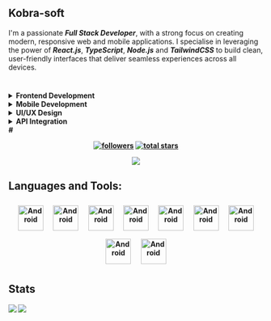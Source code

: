 ## Kobra-soft
I'm a passionate **_Full Stack Developer_**, with a strong focus on creating modern, responsive web and mobile applications. I specialise in leveraging the power of **_React.js_**, **_TypeScript_**, **_Node.js_** and **_TailwindCSS_** to build clean, user-friendly interfaces that deliver seamless experiences across all devices.
#

<details>
  <summary><b>Frontend Development </b></summary>
  Crafting dynamic, responsive and pixel-perfect web applications using <b>React.js</b>, <b>JavaScript</b> & modern frameworks like <b>Next.js</b> and <b>Vue.js<b/>.
</details>

<details>
  <summary><b>Mobile Development </b></summary>
  Building cross-platform mobile apps with React Native, ensuring smooth performance on both <b>Android</b> and <b>iOS</b>.
</details>

<details>
  <summary><b>UI/UX Design </summary>
  Designing intuitive and contemporary interfaces, with a focus on user experience, accessibility and sleek animations.
</details>

<details>
  <summary><b>API Integration </b></summary>
  Connecting frontends to powerful backends with <b>REST APIs</b> and <b>GraphQL</b>.
</details>
#

<p align="center">
  <a href="https://github.com/Kobra-soft?tab=followers">
    <img alt="followers" title="Follow me on Github" src="https://custom-icon-badges.demolab.com/github/followers/Kobra-soft?color=236ad3&labelColor=1155ba&style=for-the-badge&logo=person-add&label=Follow&logoColor=white"/></a>
      
  <a href="https://github.com/Kobra-soft?tab=repositories&sort=stargazers">
    <img alt="total stars" title="Total stars on GitHub" src="https://custom-icon-badges.demolab.com/github/stars/Kobra-soft?color=55960c&style=for-the-badge&labelColor=488207&logo=star"/></a>
</p>

<div align="center">
  
  ![](https://komarev.com/ghpvc/?username=kobra-soft)
  
</div>

## Languages and Tools:
<p align="center">
  <img src="https://cdn.jsdelivr.net/gh/devicons/devicon@latest/icons/javascript/javascript-original.svg"               height="50" style="vertical-align:top; margin:8px" alt="Android" title="Android" />
  <img src="https://cdn.jsdelivr.net/gh/devicons/devicon@latest/icons/react/react-original-wordmark.svg"                height="50" style="vertical-align:top; margin:8px" alt="Android" title="Android" />
  <img src="https://cdn.jsdelivr.net/gh/devicons/devicon@latest/icons/tailwindcss/tailwindcss-original.svg"             height="50" style="vertical-align:top; margin:8px" alt="Android" title="Android" />
  <img src="https://cdn.jsdelivr.net/gh/devicons/devicon@latest/icons/android/android-plain-wordmark.svg"               height="50" style="vertical-align:top; margin:8px" alt="Android" title="Android" />
  <img src="https://cdn.jsdelivr.net/gh/devicons/devicon@latest/icons/html5/html5-plain-wordmark.svg"                   height="50" style="vertical-align:top; margin:8px" alt="Android" title="Android" />
  <img src="https://cdn.jsdelivr.net/gh/devicons/devicon@latest/icons/graphql/graphql-plain-wordmark.svg"               height="50" style="vertical-align:top; margin:8px" alt="Android" title="Android" />
  <img src="https://cdn.jsdelivr.net/gh/devicons/devicon@latest/icons/git/git-plain-wordmark.svg"                       height="50" style="vertical-align:top; margin:8px" alt="Android" title="Android" />
  <img src="https://cdn.jsdelivr.net/gh/devicons/devicon@latest/icons/figma/figma-original.svg"                         height="50" style="vertical-align:top; margin:8px" alt="Android" title="Android" />
  <img src="https://cdn.jsdelivr.net/gh/devicons/devicon@latest/icons/illustrator/illustrator-line.svg"                 height="50" style="vertical-align:top; margin:8px" alt="Android" title="Android" />
<br />
</p>

## Stats
<div align="center">
<a href="https://github-readme-stats.vercel.app/api?username=kobra-soft&theme=gotham">
  <img  align="left" src="https://github-readme-stats.vercel.app/api?username=kobra-soft&count_private=true&show_icons=true&theme=gotham"" />
</a>
<a href="https://github-readme-stats.vercel.app/api/top-langs/?username=kobra-soft&hide=php&theme=gotham"">
  <img align="left" src="https://github-readme-stats.vercel.app/api/top-langs/?username=kobra-soft&hide=php&theme=gotham"" />
</a>
</div>

